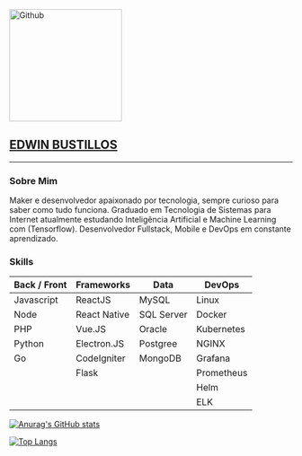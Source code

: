 <img src="https://user-images.githubusercontent.com/49764231/135702237-4625c8b0-8435-434a-bf32-2d7b89927c84.png" alt="Github" width="200"/>

## [EDWIN BUSTILLOS](https://github.com/edwinbustillos)

---

### Sobre Mim 
Maker e desenvolvedor apaixonado por tecnologia, sempre curioso para saber como tudo funciona. Graduado em Tecnologia de Sistemas para Internet atualmente estudando Inteligência Artificial e Machine Learning com (Tensorflow). Desenvolvedor Fullstack, Mobile e DevOps em constante aprendizado.

### Skills

| Back / Front | Frameworks   | Data       | DevOps     | 
| ---          | ---          | ---        | ---        |
| Javascript   | ReactJS      | MySQL      | Linux      |
| Node         | React Native | SQL Server | Docker     |
| PHP          | Vue.JS       | Oracle     | Kubernetes |
| Python       | Electron.JS  | Postgree   | NGINX      |
| Go           | CodeIgniter  | MongoDB    | Grafana    |
|              | Flask        |            | Prometheus |
|              |              |            | Helm       |
|              |              |            | ELK        |

[![Anurag's GitHub stats](https://github-readme-stats.vercel.app/api?username=edwinbustillos&show_icons=true)](https://github.com/anuraghazra/github-readme-stats)

[![Top Langs](https://github-readme-stats.vercel.app/api/top-langs/?username=edwinbustillos&&layout=compact)](https://github.com/edwinbustillos/github-readme-stats)